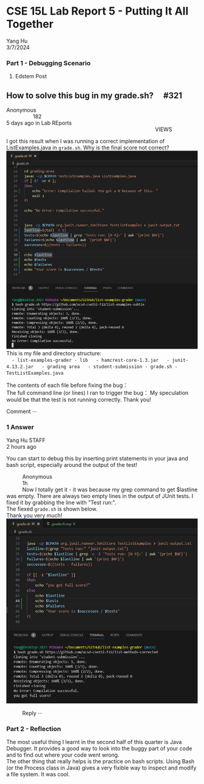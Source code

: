 # CSE 15L Lab Report 5 - Putting It All Together

Yang Hu  
3/7/2024  

### Part 1 - Debugging Scenario
1. Edstem Post  
## How to solve this bug in my grade.sh?  #321
Anonymous                                   182  
5 days ago in Lab REports                              VIEWS  
  
I got this result when I was running a correct implementation of ListExamples.java in `grade.sh`. Why is the final score not correct?    
![Image](bug.png)  
This is my file and directory structure:  
`  - list-examples-grader
    - lib  
      - hamcrest-core-1.3.jar  
      - junit-4.13.2.jar  
    - grading area  
    - student-submission
    - grade.sh
    - TestListExamples.java`

The contents of each file before fixing the bug：  
The full command line (or lines) I ran to trigger the bug： 
My speculation would be that the test is not running correctly. 
Thank you!  

Comment ···  

### 1 Answer  
Yang Hu <span style="font-size:0.5">STAFF</span>  
2 hours ago  

You can start to debug this by inserting print statements in your java and bash script, especially around the output of the test!  

     Anonymous  
     1h  
     Now I totally get it - it was because my grep command to get $lastline was empty. There are always two empty lines in the output of JUnit tests.  I fixed it by grabbing the line with "Test run:".  
     The fiexed `grade.sh` is shown below.  
     Thank you very much!  
     ![Image](bug-fixed.png)  
  
     Reply ···  

      

### Part 2 - Reflection  
 The most useful thing I learnt in the second half of this quarter is Java Debugger. It provides a good way to look into the buggy part of your code and to find out where your code went wrong.  
 The other thing that really helps is the practice on bash scripts. Using Bash (or the Process class in Java) gives a very flxible way to inspect and modify a file system. It was cool.



